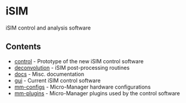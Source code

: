 # iSIM

 iSIM control and analysis software 

 ## Contents

 - [control](control) - Prototype of the new iSIM control software
 - [deconvolution](deconvolution/) - iSIM post-processing routines
 - [docs](docs/) - Misc. documentation
 - [gui](gui/) - Current iSIM control software
 - [mm-configs](mm-configs/) - Micro-Manager hardware configurations
 - [mm-plugins](mm-plugins/) - Micro-Manager plugins used by the control software
